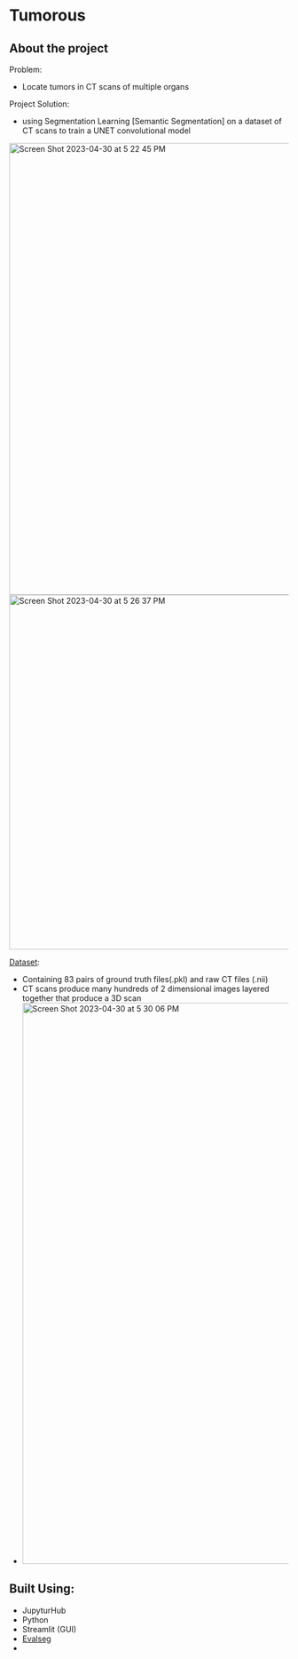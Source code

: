 # Tumorous

## About the project

Problem:
- Locate tumors in CT scans of multiple organs

Project Solution:
- using Segmentation Learning [Semantic Segmentation] on a dataset of CT scans to train a UNET convolutional model
<img width="814" alt="Screen Shot 2023-04-30 at 5 22 45 PM" src="https://user-images.githubusercontent.com/103146838/235384264-95791483-7694-4b6b-a0b8-454aa68d0a2c.png">
<img width="639" alt="Screen Shot 2023-04-30 at 5 26 37 PM" src="https://user-images.githubusercontent.com/103146838/235384279-c8d05e7e-1b92-450f-8658-9a2099c054ab.png">



[Dataset](https://www.kaggle.com/datasets/modaresimr/medical-image-segmentation):
- Containing 83 pairs of ground truth files(.pkl) and raw CT files (.nii)
- CT scans produce many hundreds of 2 dimensional images layered together that produce a 3D scan
- <img width="1011" alt="Screen Shot 2023-04-30 at 5 30 06 PM" src="https://user-images.githubusercontent.com/103146838/235384274-bdab226f-f3f2-4aa4-b6f9-92cc12bc4b36.png">

## Built Using:
- JupyturHub
- Python
- Streamlit (GUI)
- [Evalseg](https://pypi.org/project/evalseg/)
- 






